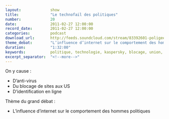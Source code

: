 ```yaml
---
layout:             show
title:              "Le technofail des politiques"
number:             20
date:               2011-02-27 12:00:00
record_date:        2011-02-27 12:00:00
categories:         podcast
download_url:       http://feeds.soundcloud.com/stream/83392601-poligeek-poligeek20.mp3
theme_debat:        "L’influence d’internet sur le comportement des hommes politiques."
duration:           "1:32:00"
keywords:           politique, technologie, kaspersky, blocage, union, europe, europeenne
excerpt_separator:  "<!--more-->"
---
```



On y cause :

- D’anti-virus
- Du blocage de sites aux US
- D’identification en ligne

Thème du grand débat :

- L’influence d’internet sur le comportement des hommes politiques
